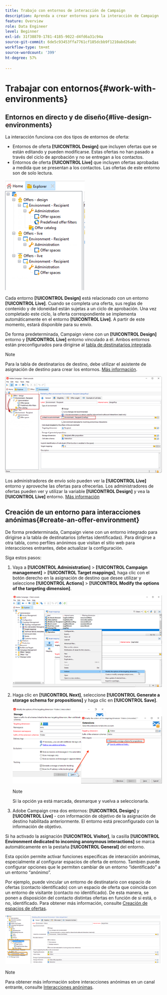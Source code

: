 ```yaml
---
title: Trabajo con entornos de interacción de Campaign
description: Aprenda a crear entornos para la interacción de Campaign
feature: Overview
role: Data Engineer
level: Beginner
exl-id: 31f38870-1781-4185-9022-d4fd6a31c94a
source-git-commit: 6de5c93453ffa7761cf185dcbb9f1210abd26a0c
workflow-type: tm+mt
source-wordcount: '399'
ht-degree: 57%

---
```


# Trabajar con entornos{#work-with-environments}

## Entornos en directo y de diseño{#live-design-environments}

La interacción funciona con dos tipos de entornos de oferta:

* Entornos de oferta **[!UICONTROL Design]** que incluyen ofertas que se están editando y pueden modificarse. Estas ofertas no han pasado a través del ciclo de aprobación y no se entregan a los contactos.
* Entornos de oferta **[!UICONTROL Live]** que incluyen ofertas aprobadas a medida que se presentan a los contactos. Las ofertas de este entorno son de solo lectura.

![](assets/offer_environments_overview_001.png)

Cada entorno **[!UICONTROL Design]** está relacionado con un entorno **[!UICONTROL Live]**. Cuando se completa una oferta, sus reglas de contenido y de idoneidad están sujetas a un ciclo de aprobación. Una vez completado este ciclo, la oferta correspondiente se implementa automáticamente en el entorno **[!UICONTROL Live]**. A partir de este momento, estará disponible para su envío.

De forma predeterminada, Campaign viene con un **[!UICONTROL Design]** entorno y **[!UICONTROL Live]** entorno vinculado a él. Ambos entornos están preconfigurados para dirigirse al [tabla de destinatarios integrada](../dev/datamodel.md#ootb-profiles).

>[!NOTE]
>
>Para la tabla de destinatarios de destino, debe utilizar el asistente de asignación de destino para crear los entornos. [Más información](#creating-an-offer-environment).

![](assets/offer_environments_overview_002.png)

Los administradores de envío solo pueden ver la **[!UICONTROL Live]** entorno y aproveche las ofertas para ofrecerlas. Los administradores de ofertas pueden ver y utilizar la variable **[!UICONTROL Design]** y vea la **[!UICONTROL Live]** entorno. [Más información](interaction-operators.md)

## Creación de un entorno para interacciones anónimas{#create-an-offer-environment}

De forma predeterminada, Campaign viene con un entorno integrado para dirigirse a la tabla de destinatarios (ofertas identificadas). Para dirigirse a otra tabla, como perfiles anónimos que visitan el sitio web para interacciones entrantes, debe actualizar la configuración.

Siga estos pasos:

1. Vaya a **[!UICONTROL Administration]** > **[!UICONTROL Campaign management]** > **[!UICONTROL Target mappings]**, haga clic con el botón derecho en la asignación de destino que desee utilizar y seleccione **[!UICONTROL Actions]** > **[!UICONTROL Modify the options of the targeting dimension]**.

   ![](assets/offer_env_anonymous_001.png)

1. Haga clic en **[!UICONTROL Next]**, seleccione **[!UICONTROL Generate a storage schema for propositions]** y haga clic en **[!UICONTROL Save]**.

   ![](assets/offer_env_anonymous_002.png)

   >[!NOTE]
   >
   >Si la opción ya está marcada, desmarque y vuelva a seleccionarla.

1. Adobe Campaign crea dos entornos: **[!UICONTROL Design]** y **[!UICONTROL Live]** - con información de objetivo de la asignación de destino habilitada anteriormente. El entorno está preconfigurado con la información de objetivo.

Si ha activado la asignación **[!UICONTROL Visitor]**, la casilla **[!UICONTROL Environment dedicated to incoming anonymous interactions]** se marca automáticamente en la pestaña **[!UICONTROL General]** del entorno.

Esta opción permite activar funciones específicas de interacción anónimas, especialmente al configurar espacios de oferta de entorno. También puede configurar opciones que le permiten cambiar de un entorno “identificado” a un entorno “anónimo”.

Por ejemplo, puede vincular un entorno de destinatario con espacio de ofertas (contacto identificado) con un espacio de oferta que coincida con un entorno de visitante (contacto no identificado). De esta manera, se ponen a disposición del contacto distintas ofertas en función de si está, o no, identificado. Para obtener más información, consulte [Creación de espacios de ofertas](interaction-offer-spaces.md).

![](assets/offer_env_anonymous_003.png)

>[!NOTE]
>
>Para obtener más información sobre interacciones anónimas en un canal entrante, consulte [Interacciones anónimas](anonymous-interactions.md).
